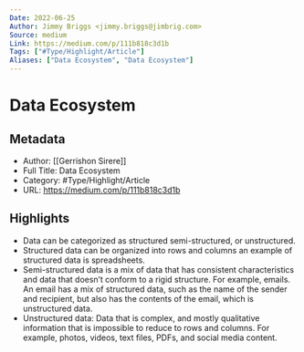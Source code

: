 ```yaml
---
Date: 2022-06-25
Author: Jimmy Briggs <jimmy.briggs@jimbrig.com>
Source: medium
Link: https://medium.com/p/111b818c3d1b
Tags: ["#Type/Highlight/Article"]
Aliases: ["Data Ecosystem", "Data Ecosystem"]
---
```

# Data Ecosystem

## Metadata
- Author: [[Gerrishon Sirere]]
- Full Title: Data Ecosystem
- Category: #Type/Highlight/Article
- URL: https://medium.com/p/111b818c3d1b

## Highlights
- Data can be categorized as structured semi-structured, or unstructured.
- Structured data can be organized into rows and columns an example of structured data is spreadsheets.
- Semi-structured data is a mix of data that has consistent characteristics and data that doesn’t conform to a rigid structure. For example, emails. An email has a mix of structured data, such as the name of the sender and recipient, but also has the contents of the email, which is unstructured data.
- Unstructured data: Data that is complex, and mostly qualitative information that is impossible to reduce to rows and columns. For example, photos, videos, text files, PDFs, and social media content.
